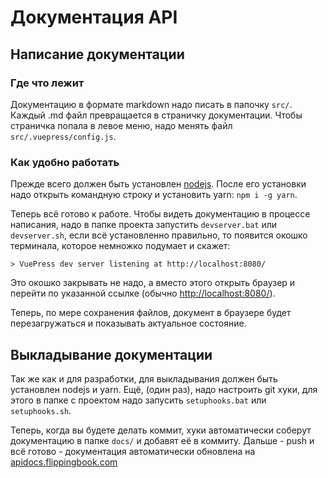 # Документация API

## Написание документации
### Где что лежит
Документацию в формате markdown надо писать в папочку `src/`. Каждый .md файл превращается в страничку документации. Чтобы страничка попала в левое меню, надо менять файл `src/.vuepress/config.js`.

### Как удобно работать
Прежде всего должен быть установлен [nodejs](https://nodejs.org/en/download/current/). После его установки надо открыть командную строку и установить yarn: `npm i -g yarn`.

Теперь всё готово к работе. Чтобы видеть документацию в процессе написания, надо в папке проекта запустить `devserver.bat` или `devserver.sh`, если всё установленно правильно, то появится окошко терминала, которое немножко подумает и скажет:
```
> VuePress dev server listening at http://localhost:8080/
```
Это окошко закрывать не надо, а вместо этого открыть браузер и перейти по указанной ссылке (обычно [http://localhost:8080/](http://localhost:8080/)).

Теперь, по мере сохранения файлов, документ в браузере будет перезагружаться и показывать актуальное состояние. 

## Выкладывание документации
Так же как и для разработки, для выкладывания должен быть установлен nodejs и yarn. Ещё, (один раз), надо настроить git хуки, для этого в папке с проектом надо запусить `setuphooks.bat` или `setuphooks.sh`.

Теперь, когда вы будете делать коммит, хуки автоматически соберут документацию в папке `docs/` и добавят её в коммиту. Дальше - push и всё готово - документация автоматически обновлена на [apidocs.flippingbook.com](http://apidocs.flippingbook.com/) 
